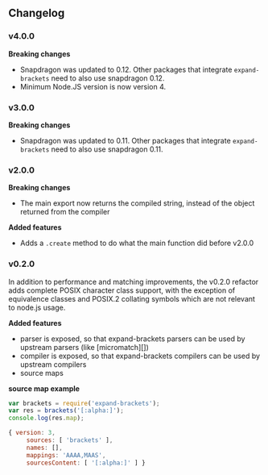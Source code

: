 ## Changelog

### v4.0.0

**Breaking changes**

- Snapdragon was updated to 0.12. Other packages that integrate `expand-brackets` need to also use snapdragon 0.12.
- Minimum Node.JS version is now version 4.

### v3.0.0

**Breaking changes**

- Snapdragon was updated to 0.11. Other packages that integrate `expand-brackets` need to also use snapdragon 0.11.

### v2.0.0

**Breaking changes**

- The main export now returns the compiled string, instead of the object returned from the compiler

**Added features**

- Adds a `.create` method to do what the main function did before v2.0.0

### v0.2.0

In addition to performance and matching improvements, the v0.2.0 refactor adds complete POSIX character class support, with the exception of equivalence classes and POSIX.2 collating symbols which are not relevant to node.js usage.

**Added features**

- parser is exposed, so that expand-brackets parsers can be used by upstream parsers (like [micromatch][])
- compiler is exposed, so that expand-brackets compilers can be used by upstream compilers
- source maps

**source map example**

```js
var brackets = require('expand-brackets');
var res = brackets('[:alpha:]');
console.log(res.map);

{ version: 3,
     sources: [ 'brackets' ],
     names: [],
     mappings: 'AAAA,MAAS',
     sourcesContent: [ '[:alpha:]' ] }
```
